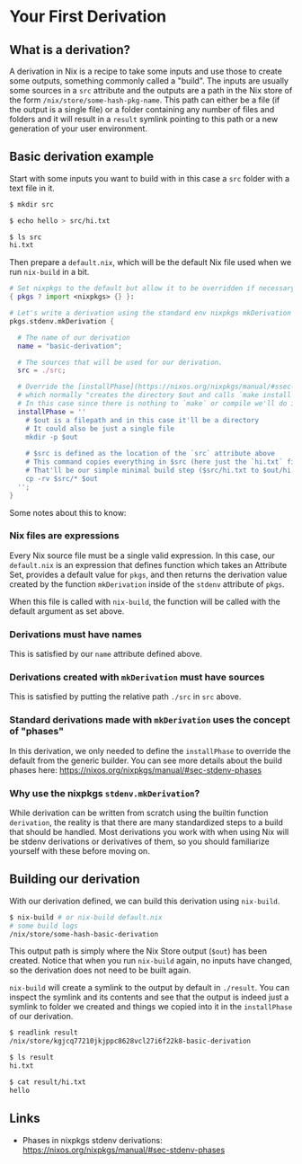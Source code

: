 # Your First Derivation

## What is a derivation?

A derivation in Nix is a recipe to take some inputs and use those to create some outputs, something commonly called a "build". The inputs are usually some sources in a `src` attribute and the outputs are a path in the Nix store of the form `/nix/store/some-hash-pkg-name`. This path can either be a file (if the output is a single file) or a folder containing any number of files and folders and it will result in a `result` symlink pointing to this path or a new generation of your user environment.

## Basic derivation example

Start with some inputs you want to build with in this case a `src` folder with a text file in it.

```bash
$ mkdir src

$ echo hello > src/hi.txt

$ ls src
hi.txt
```

Then prepare a `default.nix`, which will be the default Nix file used when we run `nix-build` in a bit.

```nix
# Set nixpkgs to the default but allow it to be overridden if necessary
{ pkgs ? import <nixpkgs> {} }:

# Let's write a derivation using the standard env nixpkgs mkDerivation function
pkgs.stdenv.mkDerivation {

  # The name of our derivation
  name = "basic-derivation";

  # The sources that will be used for our derivation.
  src = ./src;

  # Override the [installPhase](https://nixos.org/nixpkgs/manual/#ssec-install-phase) 
  # which normally "creates the directory $out and calls `make install`"
  # In this case since there is nothing to `make` or compile we'll do it ourselves
  installPhase = ''
    # $out is a filepath and in this case it'll be a directory
    # It could also be just a single file
    mkdir -p $out
    
    # $src is defined as the location of the `src` attribute above
    # This command copies everything in $src (here just the `hi.txt` file) to the $out folder we just created
    # That'll be our simple minimal build step ($src/hi.txt to $out/hi.txt) for this example
    cp -rv $src/* $out
  '';
}
```

Some notes about this to know:

### Nix files are expressions

Every Nix source file must be a single valid expression. In this case, our `default.nix` is an expression that defines function which takes an Attribute Set, provides a default value for `pkgs`, and then returns the derivation value created by the function `mkDerivation` inside of the `stdenv` attribute of `pkgs`.

When this file is called with `nix-build`, the function will be called with the default argument as set above.

### Derivations must have names

This is satisfied by our `name` attribute defined above.

### Derivations created with `mkDerivation` must have sources

This is satisfied by putting the relative path `./src` in `src` above.

### Standard derivations made with `mkDerivation` uses the concept of "phases"

In this derivation, we only needed to define the `installPhase` to override the default from the generic builder. You can see more details about the build phases here: <https://nixos.org/nixpkgs/manual/#sec-stdenv-phases>

### Why use the nixpkgs `stdenv.mkDerivation`?

While derivation can be written from scratch using the builtin function `derivation`, the reality is that there are many standardized steps to a build that should be handled. Most derivations you work with when using Nix will be stdenv derivations or derivatives of them, so you should familiarize yourself with these before moving on.

## Building our derivation

With our derivation defined, we can build this derivation using `nix-build`.

```bash
$ nix-build # or nix-build default.nix
# some build logs
/nix/store/some-hash-basic-derivation
```

This output path is simply where the Nix Store output (`$out`) has been created. Notice that when you run `nix-build` again, no inputs have changed, so the derivation does not need to be built again.

`nix-build` will create a symlink to the output by default in `./result`. You can inspect the symlink and its contents and see that the output is indeed just a symlink to folder we created and things we copied into it in the `installPhase` of our derivation.

```bash
$ readlink result
/nix/store/kgjcq77210jkjppc8628vcl27i6f22k8-basic-derivation

$ ls result
hi.txt

$ cat result/hi.txt
hello
```

## Links

* Phases in nixpkgs stdenv derivations: <https://nixos.org/nixpkgs/manual/#sec-stdenv-phases>
